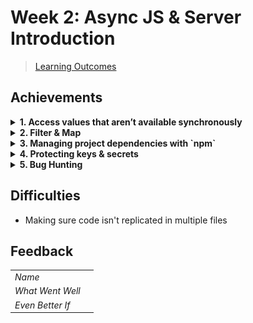# Week 2: Async JS & Server Introduction

> [Learning Outcomes](https://learn.foundersandcoders.com/course/syllabus/developer/week02-project02-chatbot/learning-outcomes/)

## Achievements

<details>
<summary><strong>1. Access values that aren’t available synchronously</strong></summary>

---

```js
    const { bridge } = require('../../../app');

    /* export the data attribute, then... */

    async execute(interaction) {
        await interaction.deferReply();
        const question = interaction.options.getString('question');
        const reply = await bridge(question);
        await interaction.editReply(reply);
    }
```

</details>

<details>
<summary><strong>2. Filter & Map</strong></summary>

---

> `discord.js`'s `Collection()` method is essentially a `Map()` with additional utilities

```js
    const { Collection } = require('discord.js');

    client.commands = new Collection();
```

---

> Running a `filter()` on `./discord/commands/` to return only `.js` files

```js
    const comPath = path.join(__dirname, 'commands');
    const comSubs = fs.readdirSync(comPath); 
    
    for (const sub of comSubs) {
        const subPath = path
            .join(comPath, sub);
        const subFiles = fs
            .readdirSync(subPath)
            .filter(file => file.endsWith('.js'));
        /* more stuff */
    }
```

---

</details>

<details>
<summary><strong>3. Managing project dependencies with `npm`</strong></summary>

---

```json
    "dependencies": {
        "discord.js": "^14.16.2",
        "dotenv": "^16.4.5",
        "openai": "^4.61.1"
    }
```

---

</details>

<details>
<summary><strong>4. Protecting keys & secrets</strong></summary>

---

> I like to store my `.env` values in an object. It helps with coherent naming and means I can fold it all out of sight

```js
    const dotenv = require('dotenv').config();
    const keys = {
        discord: {
            /* other discord keys */
            token: process.env.DISCORD_TOKEN,
        },
        /* other APIs */
    };
    
    /* other stuff */

    client.login(keys.discord.token);
```

---

</details>

<details>
<summary><strong>5. Bug Hunting</strong></summary>

---

> This was ~~horrendous~~ a useful learning experience

![debug with console.group](../images/week2/debug.jpg)

---

</details>

## Difficulties

- Making sure code isn't replicated in multiple files

## Feedback

|                  |                         |
| ---------------- | ----------------------- |
| *Name*           |                         |
| *What Went Well* |                         |
| *Even Better If* |                         |
